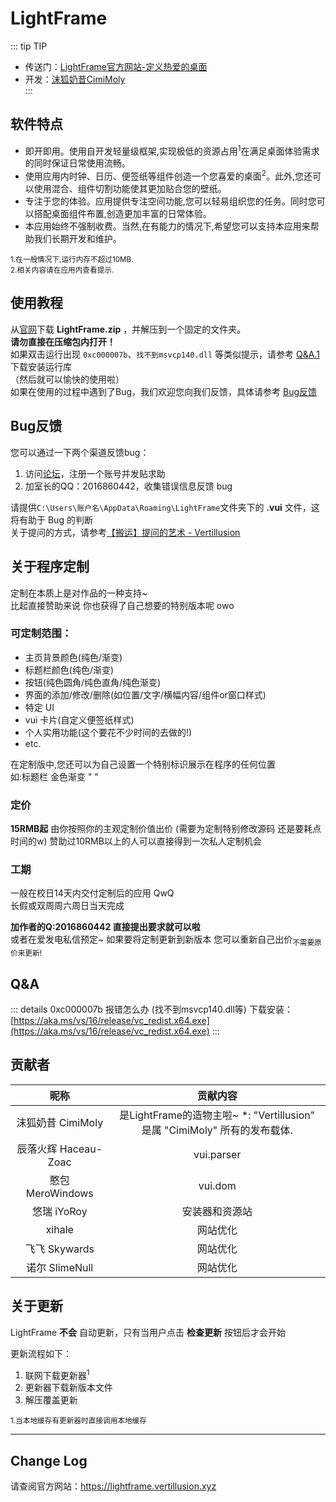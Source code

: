 # LightFrame

::: tip TIP
- 传送门：[LightFrame官方网站-定义热爱的桌面](https://lightframe.vertillusion.xyz/)
- 开发：[沫狐奶昔CimiMoly](https://github.com/EnderMo)  
:::

## 软件特点
* 即开即用。使用自开发轻量级框架,实现极低的资源占用<sup>1</sup>在满足桌面体验需求的同时保证日常使用流畅。  
* 使用应用内时钟、日历、便签纸等组件创造一个您喜爱的桌面<sup>2</sup>。此外,您还可以使用混合、组件切割功能使其更加贴合您的壁纸。   
* 专注于您的体验。应用提供专注空间功能,您可以轻易组织您的任务。同时您可以搭配桌面组件布置,创造更加丰富的日常体验。  
* 本应用始终不强制收费。当然,在有能力的情况下,希望您可以支持本应用来帮助我们长期开发和维护。

<sup>
1.在一般情况下,运行内存不超过10MB.<br>
2.相关内容请在应用内查看提示.
</sup>

## 使用教程
从[官网](https://lightframe.vertillusion.xyz/)下载 **LightFrame.zip** ，并解压到一个固定的文件夹。  
**请勿直接在压缩包内打开！**  
如果双击运行出现 `0xc000007b`、`找不到msvcp140.dll` 等类似提示，请参考 [Q&A.1](#id3) 下载安装运行库  
（然后就可以愉快的使用啦）  
如果在使用的过程中遇到了Bug，我们欢迎您向我们反馈，具体请参考 [Bug反馈](#bug)

## Bug反馈
您可以通过一下两个渠道反馈bug：  

1. 访问[论坛](https://forum.vertillusion.xyz/)，注册一个账号并发贴求助
2. 加室长的QQ：2016860442，收集错误信息反馈 bug

请提供`C:\Users\账户名\AppData\Roaming\LightFrame`文件夹下的 **.vui** 文件，这将有助于 Bug 的判断  
关于提问的方式，请参考[【搬运】提问的艺术 - Vertillusion](https://forum.vertillusion.xyz/d/34-ban-yun-ti-wen-de-yi-zhu)

## 关于程序定制
定制在本质上是对作品的一种支持~  
比起直接赞助来说 你也获得了自己想要的特别版本呢 owo
### 可定制范围：
* 主页背景颜色(纯色/渐变)  
* 标题栏颜色(纯色/渐变)  
* 按钮(纯色圆角/纯色直角/纯色渐变)  
* 界面的添加/修改/删除(如位置/文字/横幅内容/组件or窗口样式)  
* 特定 UI  
* vui 卡片(自定义便签纸样式)  
* 个人实用功能(这个要花不少时间的去做的!)  
* etc.  

在定制版中,您还可以为自己设置一个特别标识展示在程序的任何位置  
如:标题栏 金色渐变 " " 

### 定价
**15RMB起** 由你按照你的主观定制价值出价 (需要为定制特别修改源码 还是要耗点时间的w)
赞助过10RMB以上的人可以直接得到一次私人定制机会

### 工期
一般在校日14天内交付定制后的应用 QwQ  
长假或双周周六周日当天完成

**加作者的Q:2016860442 直接提出要求就可以啦**  
或者在爱发电私信预定~
如果要将定制更新到新版本 您可以重新自己出价<sub>不需要原价来更新!</sub>

## Q&A

::: details 0xc000007b 报错怎么办 (找不到msvcp140.dll等) 
下载安装：[https://aka.ms/vs/16/release/vc_redist.x64.exe](https://aka.ms/vs/16/release/vc_redist.x64.exe)
:::

## 贡献者

| 昵称 | 贡献内容 |
| :------: | :------: |
| 沫狐奶昔 CimiMoly | 是LightFrame的造物主啦~ *: "Vertillusion" 是属 "CimiMoly" 所有的发布载体. |
| 辰落火辉 Haceau-Zoac | vui.parser |
| 憨包 MeroWindows | vui.dom |
| 悠瑞 iYoRoy | 安装器和资源站 |
| xihale | 网站优化 |
| 飞飞 Skywards | 网站优化 |
| 诺尔 SlimeNull | 网站优化 |

## 关于更新
LightFrame **不会** 自动更新，只有当用户点击 **检查更新** 按钮后才会开始 

更新流程如下：
1. 联网下载更新器<sup>1</sup>
2. 更新器下载新版本文件
3. 解压覆盖更新

<sup>
1.当本地缓存有更新器时直接调用本地缓存
</sup>

---------
## Change Log
请查阅官方网站：https://lightframe.vertillusion.xyz